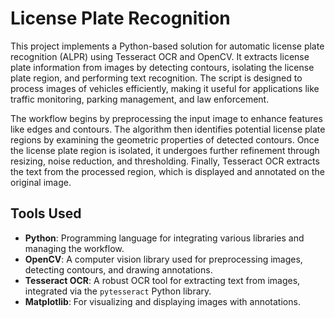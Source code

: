 
# License Plate Recognition

This project implements a Python-based solution for automatic license plate recognition (ALPR) using Tesseract OCR and OpenCV. It extracts license plate information from images by detecting contours, isolating the license plate region, and performing text recognition. The script is designed to process images of vehicles efficiently, making it useful for applications like traffic monitoring, parking management, and law enforcement.

The workflow begins by preprocessing the input image to enhance features like edges and contours. The algorithm then identifies potential license plate regions by examining the geometric properties of detected contours. Once the license plate region is isolated, it undergoes further refinement through resizing, noise reduction, and thresholding. Finally, Tesseract OCR extracts the text from the processed region, which is displayed and annotated on the original image.

## Tools Used

- **Python**: Programming language for integrating various libraries and managing the workflow.
- **OpenCV**: A computer vision library used for preprocessing images, detecting contours, and drawing annotations.
- **Tesseract OCR**: A robust OCR tool for extracting text from images, integrated via the `pytesseract` Python library.
- **Matplotlib**: For visualizing and displaying images with annotations.

